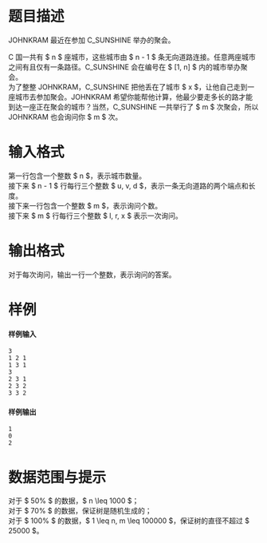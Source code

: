 
# 题目描述

JOHNKRAM 最近在参加 C_SUNSHINE 举办的聚会。

C 国一共有 $ n $ 座城市，这些城市由 $ n - 1 $ 条无向道路连接。任意两座城市之间有且仅有一条路径。C_SUNSHINE 会在编号在 $ [1, n] $ 内的城市举办聚会。  
为了整整 JOHNKRAM，C_SUNSHINE 把他丢在了城市 $ x $，让他自己走到一座城市去参加聚会。JOHNKRAM 希望你能帮他计算，他最少要走多长的路才能到达一座正在聚会的城市？当然，C_SUNSHINE 一共举行了 $ m $ 次聚会，所以 JOHNKRAM 也会询问你 $ m $ 次。

# 输入格式

第一行包含一个整数 $ n $，表示城市数量。  
接下来 $ n - 1 $ 行每行三个整数 $ u, v, d $，表示一条无向道路的两个端点和长度。  
接下来一行包含一个整数 $ m $，表示询问个数。  
接下来 $ m $ 行每行三个整数 $ l, r, x $ 表示一次询问。

# 输出格式

对于每次询问，输出一行一个整数，表示询问的答案。

# 样例

#### 样例输入
```plain
3
1 2 1
1 3 1
3
2 3 1
2 3 2
3 3 2
```

#### 样例输出

```plain
1
0
2
```

# 数据范围与提示

对于 $ 50\% $ 的数据，$ n \leq 1000 $；  
对于 $ 70\% $ 的数据，保证树是随机生成的；  
对于 $ 100\% $ 的数据，$ 1 \leq n, m \leq 100000 $，保证树的直径不超过 $ 25000 $。

